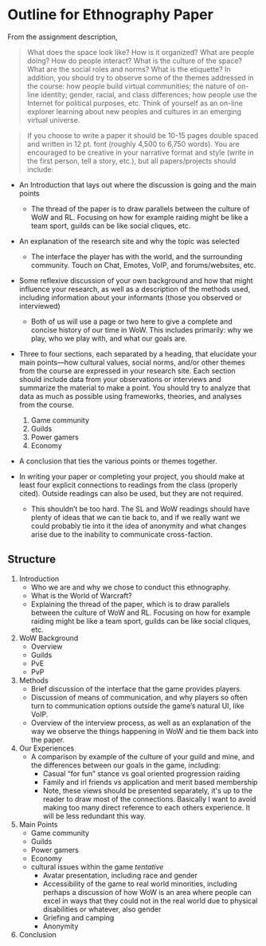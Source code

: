 # Outline for Ethnography Paper

From the assignment description,

> What does the space look like? How is it organized? What are people doing? How do people interact? What is the culture of the space? What are the social roles and norms? What is the etiquette? In addition, you should try to observe some of the themes addressed in the course: how people build virtual communities; the nature of on-line identity; gender, racial, and class differences; how people use the Internet for political purposes, etc. Think of yourself as an on-line explorer learning about new peoples and cultures in an emerging virtual universe.

> If you choose to write a paper it should be 10-15 pages double spaced and written in 12 pt. font (roughly 4,500 to 6,750 words). You are encouraged to be creative in your narrative format and style (write in the first person, tell a story, etc.), but all papers/projects should include:

- An Introduction that lays out where the discussion is going and the main points
    - The thread of the paper is to draw parallels between the culture of WoW and RL. Focusing on how for example raiding might be like a team sport, guilds can be like social cliques, etc.
- An explanation of the research site and why the topic was selected
    - The interface the player has with the world, and the surrounding community. Touch on Chat, Emotes, VoIP, and forums/websites, etc.
- Some reflexive discussion of your own background and how that might influence your research, as well as a description of the methods used, including information about your informants (those you observed or interviewed)
    - Both of us will use a page or two here to give a complete and concise history of our time in WoW. This includes primarily: why we play, who we play with, and what our goals are.
- Three to four sections, each separated by a heading, that elucidate your main points—how cultural values, social norms, and/or other themes from the course are expressed in your research site. Each section should include data from your observations or interviews and summarize the material to make a point. You should try to analyze that data as much as possible using frameworks, theories, and analyses from the course.
	1. Game community
	2. Guilds
	3. Power gamers
	4. Economy
- A conclusion that ties the various points or themes together.

- In writing your paper or completing your project, you should make at least four explicit connections to readings from the class (properly cited). Outside readings can also be used, but they are not required.
	- This shouldn’t be too hard. The SL and WoW readings should have plenty of ideas that we can tie back to, and if we really want we could probably tie into it the idea of anonymity and what changes arise due to the inability to communicate cross-faction.

## Structure

1. Introduction
	- Who we are and why we chose to conduct this ethnography.
    - What is the World of Warcraft?
    - Explaining the thread of the paper, which is to draw parallels between the culture of WoW and RL. Focusing on how for example raiding might be like a team sport, guilds can be like social cliques, etc.
2. WoW Background
    - Overview
    - Guilds
    - PvE
    - PvP
3. Methods
	- Brief discussion of the interface that the game provides players.
    - Discussion of means of communication, and why players so often turn to communication options outside the game’s natural UI, like VoIP.
    - Overview of the interview process, as well as an explanation of the way we observe the things happening in WoW and tie them back into the paper.
4. Our Experiences
	- A comparison by example of the culture of your guild and mine, and the differences between our goals in the game, including:
    	- Casual “for fun” stance vs goal oriented progression raiding
    	- Family and irl friends vs application and merit based membership
    	- Note, these views should be presented separately, it's up to the reader to draw most of the connections. Basically I want to avoid making too many direct reference to each others experience. It will be less redundant this way.
5.  Main Points
    - Game community
    - Guilds
    - Power gamers
    - Economy
	- cultural issues within the game *tentative*
    	- Avatar presentation, including race and gender
        - Accessibility of the game to real world minorities, including perhaps a discussion of how WoW is an area where people can excel in ways that they could not in the real world due to physical disabilities or whatever, also gender
        - Griefing and camping
        - Anonymity
6. Conclusion
